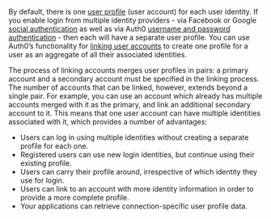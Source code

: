 By default, there is one [user profile](/users/concepts/overview-user-profile) (user account) for each user identity. If you enable login from multiple identity providers - via Facebook or Google [social authentication](/architecture-scenarios/implementation/${platform}/${platform}-authentication#social-authentication) as well as via Auth0 [username and password authentication](/architecture-scenarios/implementation/${platform}/${platform}-authentication#username-and-password-authentication) - then each will have a separate user profile. You can use Auth0’s functionality for [linking user accounts](/users/concepts/overview-user-account-linking) to create one profile for a user as an aggregate of all their associated identities. 

The process of linking accounts merges user profiles in pairs: a primary account and a secondary account must be specified in the linking process. The number of accounts that can be linked, however, extends beyond a single pair. For example, you can use an account which already has multiple accounts merged with it as the primary, and link an additional secondary account to it. This means that one user account can have multiple identities associated with it, which provides a number of advantages: 

* Users can log in using multiple identities without creating a separate profile for each one.
* Registered users can use new login identities, but continue using their existing profile.
* Users can carry their profile around, irrespective of which identity they use for login.
* Users can link to an account with more identity information in order to provide a more complete profile.
* Your applications can retrieve connection-specific user profile data.
